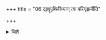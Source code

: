 +++
title = "06 द्यावॄपृथिवीभ्यान् त्वा परिगृह्णामीति"

+++

<details><summary>थिते</summary>

द्यावॄपृथिवीभ्यां त्वा परिगृह्णामीति शफाभ्यां महावीरं परिगृह्य प्रच्छिन्नाग्रेण वेदेन भस्म प्रमृज्यान्तरिक्षेण त्वोपयच्छामीत्युपयमनेन प्रतिप्रस्थातोपयच्छति ६
</details>
